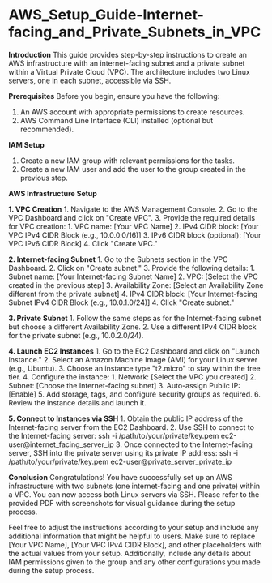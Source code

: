 # AWS_Setup_Guide-Internet-facing_and_Private_Subnets_in_VPC
**Introduction**
  This guide provides step-by-step instructions to create an AWS infrastructure with an internet-facing subnet and a private subnet within a Virtual Private Cloud (VPC). The architecture includes two Linux servers, one in each subnet, accessible via SSH.

**Prerequisites**
Before you begin, ensure you have the following:
1. An AWS account with appropriate permissions to create resources.
2. AWS Command Line Interface (CLI) installed (optional but recommended).

**IAM Setup**
1. Create a new IAM group with relevant permissions for the tasks.
2. Create a new IAM user and add the user to the group created in the previous step.

**AWS Infrastructure Setup**

**1. VPC Creation**
    1. Navigate to the AWS Management Console.
    2. Go to the VPC Dashboard and click on "Create VPC".
    3. Provide the required details for VPC creation:
         1. VPC name: [Your VPC Name]
         2. IPv4 CIDR block: [Your VPC IPv4 CIDR Block (e.g., 10.0.0.0/16)]
         3. IPv6 CIDR block (optional): [Your VPC IPv6 CIDR Block]
    4. Click "Create VPC."
    
**2. Internet-facing Subnet**
    1. Go to the Subnets section in the VPC Dashboard.
    2. Click on "Create subnet."
    3. Provide the following details:
        1. Subnet name: [Your Internet-facing Subnet Name]
        2. VPC: [Select the VPC created in the previous step]
        3. Availability Zone: [Select an Availability Zone different from the private subnet]
        4. IPv4 CIDR block: [Your Internet-facing Subnet IPv4 CIDR Block (e.g., 10.0.1.0/24)]
    4. Click "Create subnet."
    
**3. Private Subnet**
    1. Follow the same steps as for the Internet-facing subnet but choose a different Availability Zone.
    2. Use a different IPv4 CIDR block for the private subnet (e.g., 10.0.2.0/24).

**4. Launch EC2 Instances**
    1. Go to the EC2 Dashboard and click on "Launch Instance."
    2. Select an Amazon Machine Image (AMI) for your Linux server (e.g., Ubuntu).
    3. Choose an instance type "t2.micro" to stay within the free tier.
    4. Configure the instance:
        1. Network: [Select the VPC you created]
        2. Subnet: [Choose the Internet-facing subnet]
        3. Auto-assign Public IP: [Enable]
    5. Add storage, tags, and configure security groups as required.
    6. Review the instance details and launch it.

**5. Connect to Instances via SSH**
    1. Obtain the public IP address of the Internet-facing server from the EC2 Dashboard.
    2. Use SSH to connect to the Internet-facing server:
      ssh -i /path/to/your/private/key.pem ec2-user@internet_facing_server_ip
    3. Once connected to the Internet-facing server, SSH into the private server using its private IP address:
      ssh -i /path/to/your/private/key.pem ec2-user@private_server_private_ip

**Conclusion**
  Congratulations! You have successfully set up an AWS infrastructure with two subnets (one internet-facing and one private) within a VPC. You can now access both Linux servers via SSH.
  Please refer to the provided PDF with screenshots for visual guidance during the setup process.


  Feel free to adjust the instructions according to your setup and include any additional information that might be helpful to users. Make sure to replace [Your VPC Name], [Your VPC IPv4 CIDR Block], and other placeholders with the actual values from your setup. Additionally, include any details about IAM permissions given to the group and any other configurations you made during the setup process.
